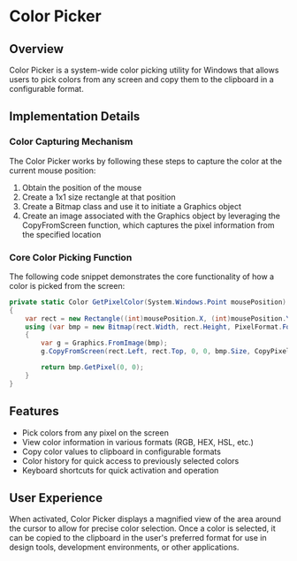 # Color Picker

## Overview
Color Picker is a system-wide color picking utility for Windows that allows users to pick colors from any screen and copy them to the clipboard in a configurable format.

## Implementation Details

### Color Capturing Mechanism
The Color Picker works by following these steps to capture the color at the current mouse position:

1. Obtain the position of the mouse
2. Create a 1x1 size rectangle at that position
3. Create a Bitmap class and use it to initiate a Graphics object
4. Create an image associated with the Graphics object by leveraging the CopyFromScreen function, which captures the pixel information from the specified location

### Core Color Picking Function
The following code snippet demonstrates the core functionality of how a color is picked from the screen:

```csharp
private static Color GetPixelColor(System.Windows.Point mousePosition)
{
    var rect = new Rectangle((int)mousePosition.X, (int)mousePosition.Y, 1, 1);
    using (var bmp = new Bitmap(rect.Width, rect.Height, PixelFormat.Format32bppArgb))
    {
        var g = Graphics.FromImage(bmp);
        g.CopyFromScreen(rect.Left, rect.Top, 0, 0, bmp.Size, CopyPixelOperation.SourceCopy);

        return bmp.GetPixel(0, 0);
    }
}
```

## Features
- Pick colors from any pixel on the screen
- View color information in various formats (RGB, HEX, HSL, etc.)
- Copy color values to clipboard in configurable formats
- Color history for quick access to previously selected colors
- Keyboard shortcuts for quick activation and operation

## User Experience
When activated, Color Picker displays a magnified view of the area around the cursor to allow for precise color selection. Once a color is selected, it can be copied to the clipboard in the user's preferred format for use in design tools, development environments, or other applications.
